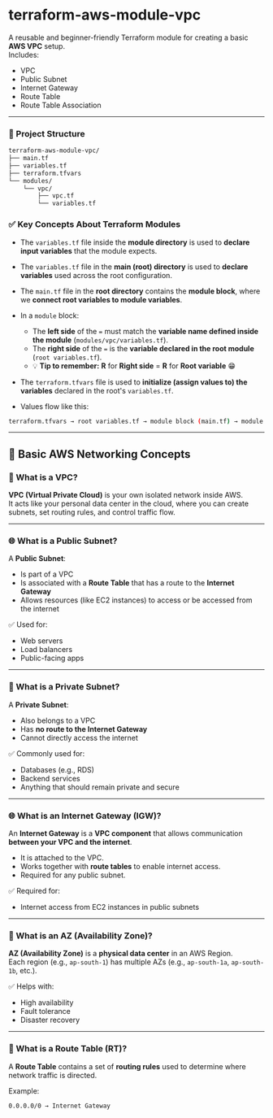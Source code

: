 # terraform-aws-module-vpc

A reusable and beginner-friendly Terraform module for creating a basic **AWS VPC** setup.  
Includes:
- VPC
- Public Subnet
- Internet Gateway
- Route Table
- Route Table Association

---

### 📁 Project Structure

```bash
terraform-aws-module-vpc/
├── main.tf
├── variables.tf
├── terraform.tfvars
└── modules/
    └── vpc/
        ├── vpc.tf
        └── variables.tf
```

### ✅ Key Concepts About Terraform Modules

- The `variables.tf` file inside the **module directory** is used to **declare input variables** that the module expects.

- The `variables.tf` file in the **main (root) directory** is used to **declare variables** used across the root configuration.

- The `main.tf` file in the **root directory** contains the **module block**, where we **connect root variables to module variables**.

- In a `module` block:
  - The **left side** of the `=` must match the **variable name defined inside the module** (`modules/vpc/variables.tf`).
  - The **right side** of the `=` is the **variable declared in the root module** (`root variables.tf`).
  - 💡 **Tip to remember:** **R** for **Right side** = **R** for **Root variable** 😁

- The `terraform.tfvars` file is used to **initialize (assign values to) the variables** declared in the root's `variables.tf`.
- Values flow like this:
```bash
terraform.tfvars → root variables.tf → module block (main.tf) → module variables.tf → resources
```



---


## 📘 Basic AWS Networking Concepts

### 🧩 What is a VPC?
**VPC (Virtual Private Cloud)** is your own isolated network inside AWS.  
It acts like your personal data center in the cloud, where you can create subnets, set routing rules, and control traffic flow.

---

### 🌐 What is a Public Subnet?
A **Public Subnet**:
- Is part of a VPC
- Is associated with a **Route Table** that has a route to the **Internet Gateway**
- Allows resources (like EC2 instances) to access or be accessed from the internet

✅ Used for:
- Web servers
- Load balancers
- Public-facing apps

---

### 🔐 What is a Private Subnet?
A **Private Subnet**:
- Also belongs to a VPC
- Has **no route to the Internet Gateway**
- Cannot directly access the internet

✅ Commonly used for:
- Databases (e.g., RDS)
- Backend services
- Anything that should remain private and secure

---

### 🌐 What is an Internet Gateway (IGW)?
An **Internet Gateway** is a **VPC component** that allows communication **between your VPC and the internet**.

- It is attached to the VPC.
- Works together with **route tables** to enable internet access.
- Required for any public subnet.

✅ Required for:
- Internet access from EC2 instances in public subnets

---

### 📍 What is an AZ (Availability Zone)?
**AZ (Availability Zone)** is a **physical data center** in an AWS Region.  
Each region (e.g., `ap-south-1`) has multiple AZs (e.g., `ap-south-1a`, `ap-south-1b`, etc.).

✅ Helps with:
- High availability
- Fault tolerance
- Disaster recovery

---

### 🚦 What is a Route Table (RT)?
A **Route Table** contains a set of **routing rules** used to determine where network traffic is directed.

Example:
```hcl
0.0.0.0/0 → Internet Gateway
